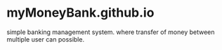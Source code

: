 # myMoneyBank.github.io
simple banking management system.
where transfer of money between multiple user can possible.
